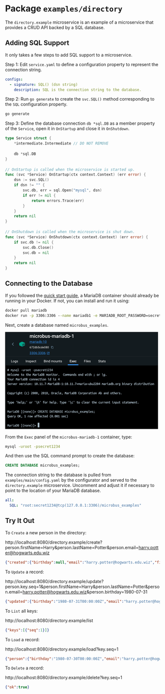 # Package `examples/directory`

The `directory.example` microservice is an example of a microservice that provides a CRUD API backed by a SQL database.

## Adding SQL Support

It only takes a few steps to add SQL support to a microservice.

Step 1: Edit `service.yaml` to define a configuration property to represent the connection string.

```yaml
configs:
  - signature: SQL() (dsn string)
    description: SQL is the connection string to the database.
```

Step 2: Run `go generate` to create the `svc.SQL()` method corresponding to the `SQL` configuration property.

```cmd
go generate
```

Step 3: Define the database connection `db *sql.DB` as a member property of the `Service`, open it in `OnStartup` and close it in `OnShutdown`.

```go
type Service struct {
	*intermediate.Intermediate // DO NOT REMOVE

	db *sql.DB
}

// OnStartup is called when the microservice is started up.
func (svc *Service) OnStartup(ctx context.Context) (err error) {
	dsn := svc.SQL()
	if dsn != "" {
		svc.db, err = sql.Open("mysql", dsn)
		if err != nil {
			return errors.Trace(err)
		}
	}
	return nil
}

// OnShutdown is called when the microservice is shut down.
func (svc *Service) OnShutdown(ctx context.Context) (err error) {
	if svc.db != nil {
		svc.db.Close()
		svc.db = nil
	}
	return nil
}
```

## Connecting to the Database

If you followed the [quick start guide](../quick-start.md), a MariaDB container should already be running in your Docker.
If not, you can install and run it using:

```cmd
docker pull mariadb
docker run -p 3306:3306 --name mariadb1 -e MARIADB_ROOT_PASSWORD=secret1234 -d mariadb
```

Next, create a database named `microbus_examples`.

<img src="examples-directory-1.png" width="498">
<p>

From the `Exec` panel of the `microbus-mariadb-1` container, type:

```cmd
mysql -uroot -psecret1234
```

And then use the SQL command prompt to create the database:

```sql
CREATE DATABASE microbus_examples;
```

The connection string to the database is pulled from `examples/main/config.yaml` by the configurator and served to the `directory.example` microservice. Uncomment and adjust it if necessary to point to the location of your MariaDB database.

```yaml
all:
  SQL: "root:secret1234@tcp(127.0.0.1:3306)/microbus_examples"
```

## Try It Out

To `Create` a new person in the directory:

http://localhost:8080/directory.example/create?person.firstName=Harry&person.lastName=Potter&person.email=harry.potter@hogwarts.edu.wiz

```json
{"created":{"birthday":null,"email":"harry.potter@hogwarts.edu.wiz","firstName":"Harry","key":{"seq":1},"lastName":"Potter"}}
```

To `Update` a record:

http://localhost:8080/directory.example/update?person.key.seq=1&person.firstName=Harry&person.lastName=Potter&person.email=harry.potter@hogwarts.edu.wiz&person.birthday=1980-07-31

```json
{"updated":{"birthday":"1980-07-31T00:00:00Z","email":"harry.potter@hogwarts.edu.wiz","firstName":"Harry","key":{"seq":1},"lastName":"Potter"},"ok":true}
```

To `List` all keys:

http://localhost:8080/directory.example/list

```json
{"keys":[{"seq":1}]}
```

To `Load` a record:

http://localhost:8080/directory.example/load?key.seq=1

```json
{"person":{"birthday":"1980-07-30T00:00:00Z","email":"harry.potter@hogwarts.edu.wiz","firstName":"Harry","key":{"seq":1},"lastName":"Potter"},"ok":true}
```

To `Delete` a record:

http://localhost:8080/directory.example/delete?key.seq=1

```json
{"ok":true}
```
